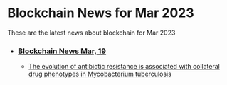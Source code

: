 # Blockchain News for Mar 2023
These are the latest news about blockchain for Mar 2023
- ### [Blockchain News Mar, 19](./19)
    - [The evolution of antibiotic resistance is associated with collateral drug phenotypes in Mycobacterium tuberculosis](https://www.nature.com/articles/s41467-023-37184-7) 
